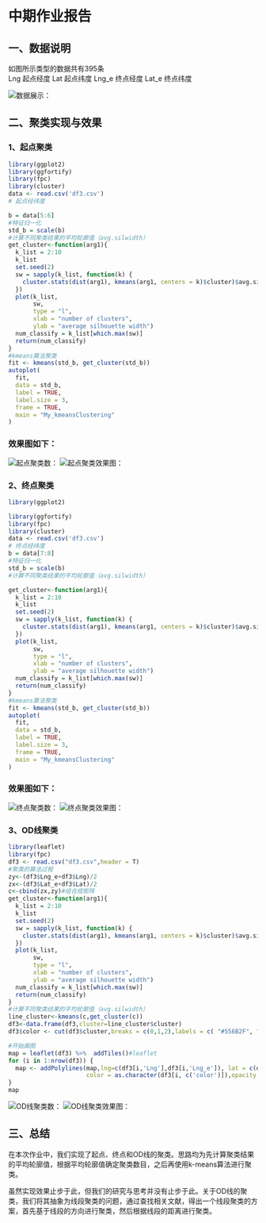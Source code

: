 # 中期作业报告
## 一、数据说明
如图所示类型的数据共有395条  
Lng 起点经度
Lat 起点纬度 
Lng_e 终点经度
Lat_e 终点纬度


![数据展示：](https://github.com/DavidJunL/SJWJQZZY/tree/master/第二组/MidWork/data.png)
## 二、聚类实现与效果
### 1、起点聚类
``` R
library(ggplot2)
library(ggfortify)
library(fpc)
library(cluster)
data <- read.csv('df3.csv')
# 起点经纬度

b = data[5:6]
#特征归一化
std_b = scale(b)
#计算不同聚类结果的平均轮廓值（avg.silwidth）
get_cluster<-function(arg1){
  k_list = 2:10
  k_list
  set.seed(2)
  sw = sapply(k_list, function(k) {
    cluster.stats(dist(arg1), kmeans(arg1, centers = k)$cluster)$avg.silwidth
  })
  plot(k_list,
       sw,
       type = "l",
       xlab = "number of clusters",
       ylab = "average silhouette width")
  num_classify = k_list[which.max(sw)]
  return(num_classify)
}
#kmeans算法聚类
fit <- kmeans(std_b, get_cluster(std_b))
autoplot(
  fit,
  data = std_b,
  label = TRUE,
  label.size = 3,
  frame = TRUE,
  main = "My_kmeansClustering"
)
```
### 效果图如下：
![起点聚类数：](https://github.com/DavidJunL/SJWJQZZY/tree/master/第二组/MidWork/origin1.png)
![起点聚类效果图：](https://github.com/DavidJunL/SJWJQZZY/tree/master/第二组/MidWork/origin2.png)
### 2、终点聚类
``` R
library(ggplot2)

library(ggfortify)
library(fpc)
library(cluster)
data <- read.csv('df3.csv')
# 终点经纬度
b = data[7:8]
#特征归一化
std_b = scale(b)
#计算不同聚类结果的平均轮廓值（avg.silwidth）

get_cluster<-function(arg1){
  k_list = 2:10
  k_list
  set.seed(2)
  sw = sapply(k_list, function(k) {
    cluster.stats(dist(arg1), kmeans(arg1, centers = k)$cluster)$avg.silwidth
  })
  plot(k_list,
       sw,
       type = "l",
       xlab = "number of clusters",
       ylab = "average silhouette width")
  num_classify = k_list[which.max(sw)]
  return(num_classify)
}
#kmeans算法聚类
fit <- kmeans(std_b, get_cluster(std_b))
autoplot(
  fit,
  data = std_b,
  label = TRUE,
  label.size = 3,
  frame = TRUE,
  main = "My_kmeansClustering"
)
```
### 效果图如下：
![终点聚类数：](https://github.com/DavidJunL/SJWJQZZY/tree/master/第二组/MidWork/destination1.png)
![终点聚类效果图：](https://github.com/DavidJunL/SJWJQZZY/tree/master/第二组/MidWork/destination2.png)
### 3、OD线聚类
``` R
library(leaflet)
library(fpc)
df3 <- read.csv("df3.csv",header = T)
#聚类的算法过程
zy<-(df3$Lng_e+df3$Lng)/2
zx<-(df3$Lat_e+df3$Lat)/2
c<-cbind(zx,zy)#组合成矩阵
get_cluster<-function(arg1){
  k_list = 2:10
  k_list
  set.seed(2)
  sw = sapply(k_list, function(k) {
    cluster.stats(dist(arg1), kmeans(arg1, centers = k)$cluster)$avg.silwidth
  })
  plot(k_list,
       sw,
       type = "l",
       xlab = "number of clusters",
       ylab = "average silhouette width")
  num_classify = k_list[which.max(sw)]
  return(num_classify)
}
#计算不同聚类结果的平均轮廓值（avg.silwidth）
line_cluster<-kmeans(c,get_cluster(c))
df3<-data.frame(df3,cluster=line_cluster$cluster)
df3$color <- cut(df3$cluster,breaks = c(0,1,2),labels = c( "#556B2F", "#FFD700"))

#开始画图
map = leaflet(df3) %>%  addTiles()#leaflet
for (i in 1:nrow(df3)) {
  map <- addPolylines(map,lng=c(df3[i,'Lng'],df3[i,'Lng_e']), lat = c(df3[i,'Lat'],df3[i,'Lat_e']),
                      color = as.character(df3[i, c('color')]),opacity = 1,weight = 1)
}
map
```
![OD线聚类数：](https://github.com/DavidJunL/SJWJQZZY/tree/master/第二组/MidWork/od1.png)
![OD线聚类效果图：](https://github.com/DavidJunL/SJWJQZZY/tree/master/第二组/MidWork/od2.png)
## 三、总结
在本次作业中，我们实现了起点、终点和OD线的聚类。思路均为先计算聚类结果的平均轮廓值，根据平均轮廓值确定聚类数目，之后再使用k-means算法进行聚类。


虽然实现效果止步于此，但我们的研究与思考并没有止步于此。关于OD线的聚类，我们将其抽象为线段聚类的问题，通过查找相关文献，得出一个线段聚类的方案，首先基于线段的方向进行聚类，然后根据线段的距离进行聚类。